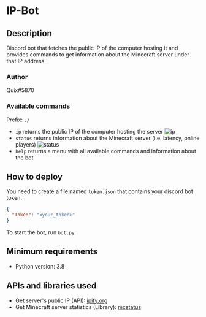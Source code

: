 # IP-Bot
## Description
Discord bot that fetches the public IP of the computer hosting it and provides commands to get information about the Minecraft server under that IP address.

### Author
Quix#5870

### Available commands
Prefix: `./`

- `ip` returns the public IP of the computer hosting the server
  ![ip](https://i.imgur.com/u2aKzCn.png)
- `status` returns information about the Minecraft server (i.e. latency, online players)
  ![status](https://i.imgur.com/tWvXoMw.png)
- `help` returns a menu with all available commands and information about the bot

## How to deploy
You need to create a file named `token.json` that contains your discord bot token.
```json
{
  "Token": "<your_token>"
}
```

To start the bot, run `bot.py`.

## Minimum requirements
- Python version: 3.8

## APIs and libraries used
- Get server's public IP (API): [ipify.org](https://www.ipify.org/)
- Get Minecraft server statistics (Library): [mcstatus](https://github.com/Dinnerbone/mcstatus)